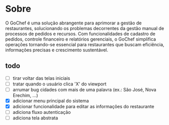 # Sobre

O GoChef é uma solução abrangente para aprimorar a gestão de restaurantes, solucionando os problemas decorrentes da gestão manual de processos de pedidos e recursos. Com funcionalidades de cadastro de pedidos, controle financeiro e relatórios gerenciais, o GoChef simplifica operações tornando-se essencial para restaurantes que buscam eficiência, informações precisas e crescimento sustentável.

## todo

- [ ] tirar voltar das telas iniciais
- [ ] tratar quando o usuário clica 'X' do viewport
- [ ] arrumar bug cidades com mais de uma palavra (ex.: São José, Nova Erechim, ...)
- [x] adicionar menu principal do sistema
- [x] adicionar funcionalidade para editar as informações do restaurante
- [ ] adiciona fluxo autenticação
- [ ] adiciona tela abstrata
